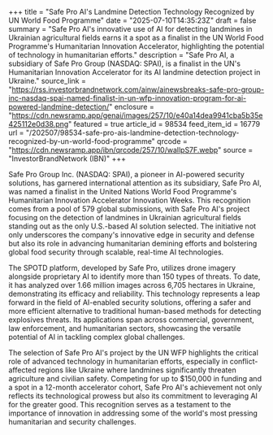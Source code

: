 +++
title = "Safe Pro AI's Landmine Detection Technology Recognized by UN World Food Programme"
date = "2025-07-10T14:35:23Z"
draft = false
summary = "Safe Pro AI's innovative use of AI for detecting landmines in Ukrainian agricultural fields earns it a spot as a finalist in the UN World Food Programme's Humanitarian Innovation Accelerator, highlighting the potential of technology in humanitarian efforts."
description = "Safe Pro AI, a subsidiary of Safe Pro Group (NASDAQ: SPAI), is a finalist in the UN's Humanitarian Innovation Accelerator for its AI landmine detection project in Ukraine."
source_link = "https://rss.investorbrandnetwork.com/ainw/ainewsbreaks-safe-pro-group-inc-nasdaq-spai-named-finalist-in-un-wfp-innovation-program-for-ai-powered-landmine-detection/"
enclosure = "https://cdn.newsramp.app/genai/images/257/10/e40a14dea9941cba5b35e425112e0d38.png"
featured = true
article_id = 98534
feed_item_id = 16779
url = "/202507/98534-safe-pro-ais-landmine-detection-technology-recognized-by-un-world-food-programme"
qrcode = "https://cdn.newsramp.app/ibn/qrcode/257/10/wallpS7F.webp"
source = "InvestorBrandNetwork (IBN)"
+++

<p>Safe Pro Group Inc. (NASDAQ: SPAI), a pioneer in AI-powered security solutions, has garnered international attention as its subsidiary, Safe Pro AI, was named a finalist in the United Nations World Food Programme's Humanitarian Innovation Accelerator Innovation Weeks. This recognition comes from a pool of 579 global submissions, with Safe Pro AI's project focusing on the detection of landmines in Ukrainian agricultural fields standing out as the only U.S.-based AI solution selected. The initiative not only underscores the company's innovative edge in security and defense but also its role in advancing humanitarian demining efforts and bolstering global food security through scalable, real-time AI technologies.</p><p>The SPOTD platform, developed by Safe Pro, utilizes drone imagery alongside proprietary AI to identify more than 150 types of threats. To date, it has analyzed over 1.66 million images across 6,705 hectares in Ukraine, demonstrating its efficacy and reliability. This technology represents a leap forward in the field of AI-enabled security solutions, offering a safer and more efficient alternative to traditional human-based methods for detecting explosives threats. Its applications span across commercial, government, law enforcement, and humanitarian sectors, showcasing the versatile potential of AI in tackling complex global challenges.</p><p>The selection of Safe Pro AI's project by the UN WFP highlights the critical role of advanced technology in humanitarian efforts, especially in conflict-affected regions like Ukraine where landmines significantly threaten agriculture and civilian safety. Competing for up to $150,000 in funding and a spot in a 12-month accelerator cohort, Safe Pro AI's achievement not only reflects its technological prowess but also its commitment to leveraging AI for the greater good. This recognition serves as a testament to the importance of innovation in addressing some of the world's most pressing humanitarian and security challenges.</p>